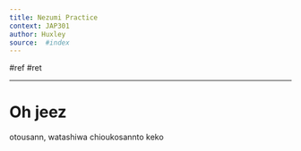 ```yaml
---
title: Nezumi Practice  
context: JAP301
author: Huxley
source:  #index
---
```


#ref #ret 

---

# Oh jeez 



otousann, watashiwa chioukosannto keko














